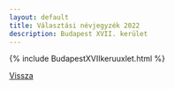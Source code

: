 ```yaml
---
layout: default
title: Választási névjegyzék 2022
description: Budapest XVII. kerület
---
```


{% include BudapestXVIIkeruuxlet.html %}

[Vissza](./)